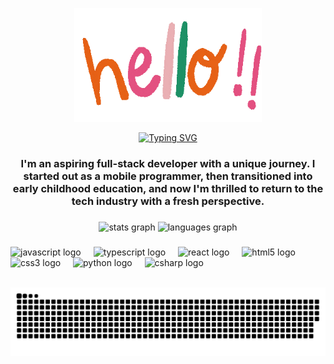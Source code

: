 <p align="center">
 <img src="hello.gif" width="300px">
</p>

<p align="center">
 <a href="https://git.io/typing-svg"><img src="https://readme-typing-svg.herokuapp.com?font=Fira+Code&pause=300&color=B1B1B1&center=true&vCenter=true&width=650&lines=I+am+Syahirah;Also+known+as+Ms+Irah+in+the+Early+Childhood+Industry;And+Sahara+by+my+previous+coursemates" alt="Typing SVG"/></a> 
</p>

<h3 align="center">I'm an aspiring full-stack developer with a unique journey. I started out as a mobile programmer, then transitioned into early childhood education, and now I'm thrilled to return to the tech industry with a fresh perspective.</h3>

###

<div align="center">
  <img src="https://github-readme-stats.vercel.app/api?username=nur-syahirah&hide_title=false&hide_rank=false&show_icons=true&include_all_commits=true&count_private=true&disable_animations=false&theme=dracula&locale=en&hide_border=false" height="150" alt="stats graph"  />
  <img src="https://github-readme-stats.vercel.app/api/top-langs?username=nur-syahirah&locale=en&hide_title=false&layout=compact&card_width=320&langs_count=5&theme=dracula&hide_border=false" height="150" alt="languages graph"  />
</div>

###


###
<div align="left">
  <img src="https://cdn.jsdelivr.net/gh/devicons/devicon/icons/javascript/javascript-original.svg" height="30" alt="javascript logo"  />
  <img width="12" />
  <img src="https://cdn.jsdelivr.net/gh/devicons/devicon/icons/typescript/typescript-original.svg" height="30" alt="typescript logo"  />
  <img width="12" />
  <img src="https://cdn.jsdelivr.net/gh/devicons/devicon/icons/react/react-original.svg" height="30" alt="react logo"  />
  <img width="12" />
  <img src="https://cdn.jsdelivr.net/gh/devicons/devicon/icons/html5/html5-original.svg" height="30" alt="html5 logo"  />
  <img width="12" />
  <img src="https://cdn.jsdelivr.net/gh/devicons/devicon/icons/css3/css3-original.svg" height="30" alt="css3 logo"  />
  <img width="12" />
  <img src="https://cdn.jsdelivr.net/gh/devicons/devicon/icons/python/python-original.svg" height="30" alt="python logo"  />
  <img width="12" />
  <img src="https://cdn.jsdelivr.net/gh/devicons/devicon/icons/csharp/csharp-original.svg" height="30" alt="csharp logo"  />
</div>

<br clear="both">
<p align="center">
  <img src="assets/snake.svg" alt="Snake Animation">
</p>

###
<!--
**nur-syahirah/nur-syahirah** is a ✨ _special_ ✨ repository because its `README.md` (this file) appears on your GitHub profile.

Here are some ideas to get you started:

- 🔭 I’m currently working on ...
- 🌱 I’m currently learning ...
- 👯 I’m looking to collaborate on ...
- 🤔 I’m looking for help with ...
- 💬 Ask me about ...
- 📫 How to reach me: ...
- 😄 Pronouns: ...
- ⚡ Fun fact: ...


I'm an aspiring full-stack developer with a unique journey. I started out as a mobile programmer, then transitioned into early childhood education, and now I'm thrilled to return to the tech industry with a fresh perspective.

## My Journey

**From Mobile Programming to Early Childhood:**  
My early career in mobile programming gave me hands-on coding experience, while my time as an early childhood educator taught me creativity, communication, and problem-solving in dynamic environments. These experiences have shaped my approach to full-stack development — blending technical savvy with innovative, human-centered solutions.

**Why Full-Stack Development?**  
I'm driven by a deep fascination with how things work and a desire to tackle challenges head-on. Whether it's debugging a tricky piece of code or designing an intuitive user interface, I love the process of resolving problems and building innovative solutions from the ground up.

**Transferable Skills I Bring:**  
- **Problem-Solving:** Developing creative solutions in both classrooms and code.
- **Communication:** Explaining complex concepts clearly, whether to colleagues or end-users.
- **Adaptability:** Adjusting quickly to new challenges and technologies.
- **Patience & Persistence:** Guiding learners and debugging code both require a steady, persistent approach.
- **Creativity:** Crafting engaging lesson plans informs my passion for designing intuitive interfaces.
- **Collaboration:** Working with educators and diverse teams has honed my ability to thrive in collaborative environments.

**My Current Journey:**  
I'm currently immersed in a 3-month bootcamp to master full-stack development, learning technologies like HTML, JavaScript, and Java. I'm equally excited about both frontend and backend challenges. Right now, I'm working on my capstone project — a responsive ecommerce website — which allows me to synthesize my learning and test my skills in a real-world scenario.



-->
